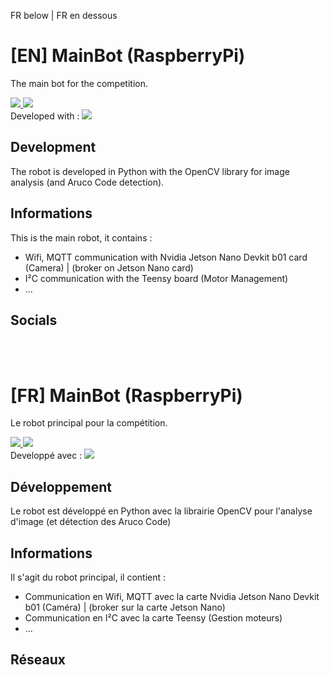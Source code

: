 FR below | FR en dessous
# [EN] MainBot (RaspberryPi)
The main bot for the competition.

<a href="https://www.python.org/" target="_blank">
    <image src="https://img.shields.io/badge/Python-v3.6.9-3776AB.svg?logo=python&longCache=true&style=flat">
</a>
<a href="https://opencv.org/">
    <image src="https://img.shields.io/badge/OpenCV-v4.x.x-FFFFFF.svg?logo=OpenCV&longCache=true&style=flat">
</a>
<br>
<span>Developed with : <a href="https://code.visualstudio.com/" target="_blank"><image src="https://img.shields.io/badge/Visual Studio Code-v1.76.2-007ACC.svg?logo=visual-studio-code&logoColor=007ACC&style=flat"></a></span>

## Development
The robot is developed in Python with the OpenCV library for image analysis (and Aruco Code detection).
    
## Informations
This is the main robot, it contains :
* Wifi, MQTT communication with Nvidia Jetson Nano Devkit b01 card (Camera) | (broker on Jetson Nano card)
* I²C communication with the Teensy board (Motor Management)
* ...

## Socials
<!--[Site](https://arduitank.be) - [GitHub](https://github.com/ArduiTank) - [Discord](https://discord.gg/D77Vxmehk7)-->
<br>
<br>

# 
# [FR] MainBot (RaspberryPi)
Le robot principal pour la compétition.

<a href="https://www.python.org/" target="_blank">
    <image src="https://img.shields.io/badge/Python-v3.6.9-3776AB.svg?logo=python&longCache=true&style=flat">
</a>
<a href="https://opencv.org/">
    <image src="https://img.shields.io/badge/OpenCV-v4.x.x-FFFFFF.svg?logo=OpenCV&longCache=true&style=flat">
</a>
<br>
<span>Developpé avec : <a href="https://code.visualstudio.com/" target="_blank"><image src="https://img.shields.io/badge/Visual Studio Code-v1.76.2-007ACC.svg?logo=visual-studio-code&logoColor=007ACC&style=flat"></a></span>

## Développement
Le robot est développé en Python avec la librairie OpenCV pour l'analyse d'image (et détection des Aruco Code)
    
## Informations
Il s'agit du robot principal, il contient :
* Communication en Wifi, MQTT avec la carte Nvidia Jetson Nano Devkit b01 (Caméra) | (broker sur la carte Jetson Nano)
* Communication en I²C avec la carte Teensy (Gestion moteurs)
* ...

## Réseaux
<!--[Site](https://arduitank.be) - [GitHub](https://github.com/ArduiTank) - [Discord](https://discord.gg/D77Vxmehk7)-->

